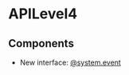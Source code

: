 <!-- 源地址: https://iot.mi.com/vela/quickapp/en/guide/version/APILevel4.html -->

# APILevel4

## Components

  * New interface: [@system.event](</vela/quickapp/en/features/system/event.html>)


